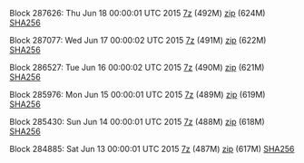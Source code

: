 Block 287626: Thu Jun 18 00:00:01 UTC 2015 [7z](https://transfer.sh/GyCNc/bootstrap.dat.20150618.7z) (492M) [zip](https://transfer.sh/UIJF9/bootstrap.dat.20150618.zip) (624M) [SHA256](https://transfer.sh/gahOS/sha256.txt)

Block 287077: Wed Jun 17 00:00:02 UTC 2015 [7z](https://transfer.sh/wi2Po/bootstrap.dat.20150617.7z) (491M) [zip](https://transfer.sh/Kv1se/bootstrap.dat.20150617.zip) (622M) [SHA256](https://transfer.sh/lMq82/sha256.txt)

Block 286527: Tue Jun 16 00:00:02 UTC 2015 [7z](https://transfer.sh/ORor9/bootstrap.dat.20150616.7z) (490M) [zip](https://transfer.sh/ggwhh/bootstrap.dat.20150616.zip) (621M) [SHA256](https://transfer.sh/13SlRT/sha256.txt)

Block 285976: Mon Jun 15 00:00:01 UTC 2015 [7z](https://transfer.sh/ClZZ5/bootstrap.dat.20150615.7z) (489M) [zip](https://transfer.sh/9pZpq/bootstrap.dat.20150615.zip) (619M) [SHA256](https://transfer.sh/12EbKb/sha256.txt)

Block 285430: Sun Jun 14 00:00:01 UTC 2015 [7z](https://transfer.sh/g2U7y/bootstrap.dat.20150614.7z) (488M) [zip](https://transfer.sh/V9jU3/bootstrap.dat.20150614.zip) (618M) [SHA256](https://transfer.sh/EVHkd/sha256.txt)

Block 284885: Sat Jun 13 00:00:01 UTC 2015 [7z](https://transfer.sh/18V7hm/bootstrap.dat.20150613.7z) (487M) [zip](https://transfer.sh/qK1KJ/bootstrap.dat.20150613.zip) (617M) [SHA256](https://transfer.sh/15YPuz/sha256.txt)
